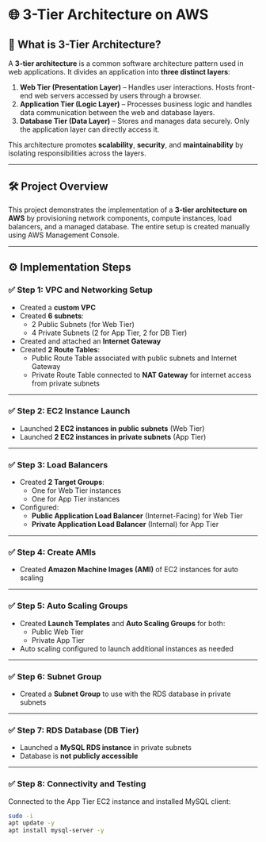 # 🌐 3-Tier Architecture on AWS

## 📖 What is 3-Tier Architecture?

A **3-tier architecture** is a common software architecture pattern used in web applications. It divides an application into **three distinct layers**:

1. **Web Tier (Presentation Layer)** – Handles user interactions. Hosts front-end web servers accessed by users through a browser.
2. **Application Tier (Logic Layer)** – Processes business logic and handles data communication between the web and database layers.
3. **Database Tier (Data Layer)** – Stores and manages data securely. Only the application layer can directly access it.

This architecture promotes **scalability**, **security**, and **maintainability** by isolating responsibilities across the layers.

---

## 🛠️ Project Overview

This project demonstrates the implementation of a **3-tier architecture on AWS** by provisioning network components, compute instances, load balancers, and a managed database. The entire setup is created manually using AWS Management Console.

---

## ⚙️ Implementation Steps

### ✅ **Step 1: VPC and Networking Setup**
- Created a **custom VPC**
- Created **6 subnets**:
  - 2 Public Subnets (for Web Tier)
  - 4 Private Subnets (2 for App Tier, 2 for DB Tier)
- Created and attached an **Internet Gateway**
- Created **2 Route Tables**:
  - Public Route Table associated with public subnets and Internet Gateway
  - Private Route Table connected to **NAT Gateway** for internet access from private subnets

---

### ✅ **Step 2: EC2 Instance Launch**
- Launched **2 EC2 instances in public subnets** (Web Tier)
- Launched **2 EC2 instances in private subnets** (App Tier)

---

### ✅ **Step 3: Load Balancers**
- Created **2 Target Groups**:
  - One for Web Tier instances
  - One for App Tier instances
- Configured:
  - **Public Application Load Balancer** (Internet-Facing) for Web Tier
  - **Private Application Load Balancer** (Internal) for App Tier

---

### ✅ **Step 4: Create AMIs**
- Created **Amazon Machine Images (AMI)** of EC2 instances for auto scaling

---

### ✅ **Step 5: Auto Scaling Groups**
- Created **Launch Templates** and **Auto Scaling Groups** for both:
  - Public Web Tier
  - Private App Tier
- Auto scaling configured to launch additional instances as needed

---

### ✅ **Step 6: Subnet Group**
- Created a **Subnet Group** to use with the RDS database in private subnets

---

### ✅ **Step 7: RDS Database (DB Tier)**
- Launched a **MySQL RDS instance** in private subnets
- Database is **not publicly accessible**

---

### ✅ **Step 8: Connectivity and Testing**
Connected to the App Tier EC2 instance and installed MySQL client:
```bash
sudo -i
apt update -y
apt install mysql-server -y
